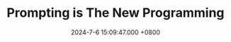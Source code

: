 ---
layout: post
showen: false
title: Prompting is The New Programming
date: 2024-7-6 15:09:47.000 +0800
keywords: personal journey, TOEFL preparation, learning Figma, self-improvement, continuous learning
description: Keep learning diligently and work smart.
---